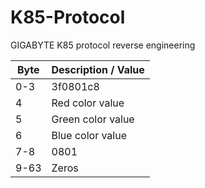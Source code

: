 # K85-Protocol
GIGABYTE K85 protocol reverse engineering

| Byte | Description / Value |
|------|---------------------|
| 0-3  | 3f0801c8            |
| 4    | Red color value     |
| 5    | Green color value   |
| 6    | Blue color value    |
| 7-8  | 0801                |
| 9-63 | Zeros               |